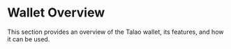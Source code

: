 # Wallet Overview

This section provides an overview of the Talao wallet, its features, and how it can be used.

